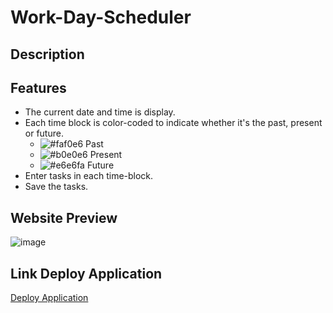# Work-Day-Scheduler

## Description


## Features 
* The current date and time is display.
* Each time block is color-coded to indicate whether it's the past, present or future.
    * ![#faf0e6](https://placehold.co/15X15/faf0e6/faf0e6.png) Past
    * ![#b0e0e6](https://placehold.co/15X15/b0e0e6/b0e0e6.png) Present
    * ![#e6e6fa](https://placehold.co/15X15/e6e6fa/e6e6fa.png) Future
* Enter tasks in each time-block.
* Save the tasks.


## Website Preview
![image]()

## Link Deploy Application

[Deploy Application](https://jjimenez174.github.io/Work-Day-Scheduler/)